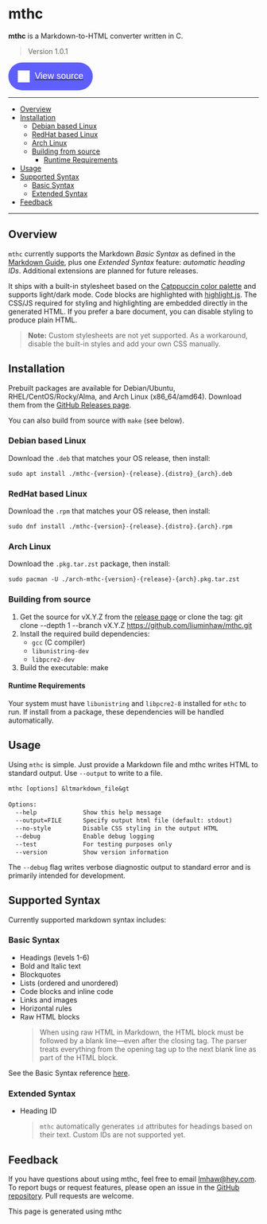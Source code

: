 # mthc

**mthc** is a Markdown-to-HTML converter written in C. 

> Version 1.0.1

<div>
    <a href="https://github.com/liuminhaw/mthc/tree/v1.0.1">
        <button style="display: flex;align-items: center;gap: 10px;background-color: #5f5fff;color: #ffffff;font-size: 18px;padding: 0.6rem 1.2rem;border-radius: 100px; border: none; cursor: pointer;"><img
  src="images/github-mark-white.svg" height="24px" width="24px" style="margin: 0.4rem 0"/> View source</button>
    </a>
</div>

---

- [Overview](#overview)
- [Installation](#installation)
    - [Debian based Linux](#debian-based-linux)
    - [RedHat based Linux](#redhat-based-linux)
    - [Arch Linux](#arch-linux)
    - [Building from source](#building-from-source)
        - [Runtime Requirements](#runtime-requirements)
- [Usage](#usage)
- [Supported Syntax](#supported-syntax)
    - [Basic Syntax](#basic-syntax)
    - [Extended Syntax](#extended-syntax)
- [Feedback](#feedback)

---

## Overview
`mthc` currently supports the Markdown *Basic Syntax* as defined in the [Markdown Guide](https://www.markdownguide.org/basic-syntax/), plus one *Extended Syntax* feature: *automatic heading IDs*. Additional extensions are planned for future releases.

It ships with a built-in stylesheet based on the [Catppuccin color palette](https://catppuccin.com/palette/) and supports light/dark mode. Code blocks are highlighted with [highlight.js](https://highlightjs.org/). The CSS/JS required for styling and highlighting are embedded directly in the generated HTML. If you prefer a bare document, you can disable styling to produce plain HTML.

> **Note:** Custom stylesheets are not yet supported. As a workaround, disable the built-in styles and add your own CSS manually.


## Installation
Prebuilt packages are available for Debian/Ubuntu, RHEL/CentOS/Rocky/Alma, and Arch Linux (x86_64/amd64). Download them from the [GitHub Releases page](https://github.com/liuminhaw/mthc/releases).

You can also build from source with `make` (see below).

### Debian based Linux
Download the `.deb` that matches your OS release, then install:

    sudo apt install ./mthc-{version}-{release}.{distro}_{arch}.deb

### RedHat based Linux
Download the `.rpm` that matches your OS release, then install:

    sudo dnf install ./mthc-{version}-{release}.{distro}.{arch}.rpm

### Arch Linux
Download the `.pkg.tar.zst` package, then install:

    sudo pacman -U ./arch-mthc-{version}-{release}-{arch}.pkg.tar.zst

### Building from source
1. Get the source for vX.Y.Z from the [release page](https://github.com/liuminhaw/mthc/releases) or clone the tag:
        git clone --depth 1 --branch vX.Y.Z https://github.com/liuminhaw/mthc.git
1. Install the required build dependencies:
    - `gcc` (C compiler)
    - `libunistring-dev`
    - `libpcre2-dev`
1. Build the executable:
        make

#### Runtime Requirements
Your system must have `libunistring` and `libpcre2-8` installed for `mthc` to run. If install from a package, these dependencies will be handled automatically.

## Usage
Using `mthc` is simple. Just provide a Markdown file and mthc writes HTML to standard output. Use `--output` to write to a file.

    mthc [options] &ltmarkdown_file&gt
     
    Options:
      --help             Show this help message
      --output=FILE      Specify output html file (default: stdout)
      --no-style         Disable CSS styling in the output HTML
      --debug            Enable debug logging
      --test             For testing purposes only
      --version          Show version information

The `--debug` flag writes verbose diagnostic output to standard error and is primarily intended for development.

## Supported Syntax
Currently supported markdown syntax includes:

### Basic Syntax
- Headings (levels 1-6)
- Bold and Italic text
- Blockquotes
- Lists (ordered and unordered)
- Code blocks and inline code
- Links and images
- Horizontal rules
- Raw HTML blocks
    > When using raw HTML in Markdown, the HTML block must be followed by a blank line—even after the closing tag. The parser treats everything from the opening tag up to the next blank line as part of the HTML block.

See the Basic Syntax reference [here](https://www.markdownguide.org/basic-syntax/).

### Extended Syntax
- Heading ID
    > `mthc` automatically generates `id` attributes for headings based on their text. Custom IDs are not supported yet.

## Feedback 
If you have questions about using mthc, feel free to email <lmhaw@hey.com>.
To report bugs or request features, please open an issue in the [GitHub repository](https://github.com/liuminhaw/mthc). Pull requests are welcome.

<footer>
This page is generated using mthc
</footer>
